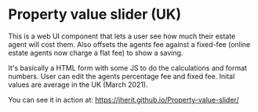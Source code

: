 # Property value slider (UK)


This is a web UI component that lets a user see how much their estate agent will cost them. Also offsets the agents fee against a fixed-fee (online estate agents now charge a flat fee) to show a saving.

It's basically a HTML form with some JS to do the calculations and format numbers.
User can edit the agents percentage fee and fixed fee.
Inital values are average in the UK (March 2021).

You can see it in action at: https://jherit.github.io/Property-value-slider/
